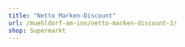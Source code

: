 ```yaml
---
title: "Netto Marken-Discount"
url: /muehldorf-am-inn/netto-marken-discount-2/
shop: Supermarkt
---
```

